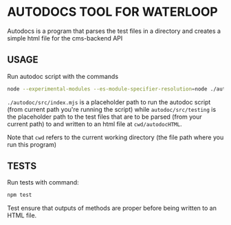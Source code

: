 # AUTODOCS TOOL FOR WATERLOOP

Autodocs is a program that parses the test files in a directory and creates a simple html file for the cms-backend API


## USAGE

Run autodoc script with the commands 

```bash
node --experimental-modules --es-module-specifier-resolution=node ./autodoc/src/index.mjs autodoc/src/testing 
```

```./autodoc/src/index.mjs``` is a placeholder path to run the autodoc script (from current path you're running the script) while ```autodoc/src/testing``` is the placeholder path to the test files that are to be parsed (from your current path) to and written to an html file at ```cwd/autodocHTML```.

Note that ```cwd``` refers to the current working directory (the file path where you run this program)

## TESTS

Run tests with command:

```bash
npm test
```

Test ensure that outputs of methods are proper before being written to an HTML file.
